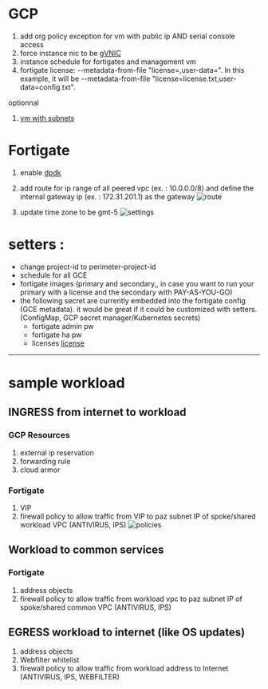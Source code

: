 # GCP

1. add org policy exception for vm with public ip AND serial console access
1. force instance nic to be [gVNIC](https://docs.fortinet.com/document/fortigate-public-cloud/7.2.0/gcp-administration-guide/967571/deploying-a-gvnic-interface)
1. instance schedule for fortigates and management vm
1. fortigate license:
    --metadata-from-file "license=<license text file>,user-data=<FortiGate CLI text file>". In this example, it will be --metadata-from-file "license=license.txt,user-data=config.txt".

optionnal
1. [vm with subnets](https://docs.fortinet.com/document/fortigate-public-cloud/7.2.0/gcp-administration-guide/187414/multi-ip-subnet-scheme)

# Fortigate

1. enable [dpdk](https://docs.fortinet.com/document/fortigate-public-cloud/7.2.0/gcp-administration-guide/214328/google-cloud-dpdk-support)

1. add route for ip range of all peered vpc (ex. : 10.0.0.0/8) and define the internal gateway ip (ex. : 172.31.201.1) as the gateway
![route](route.png)
1. update time zone to be gmt-5
![settings](settings.png)


# setters :
- change project-id to perimeter-project-id
- schedule for all GCE
- fortigate images (primary and secondary,, in case you want to run your primary with a license and the secondary with PAY-AS-YOU-GO)
- the following secret are currently embedded into the fortigate config (GCE metadata). it would be great if it could be customized with setters.(ConfigMap, GCP secret manager/Kubernetes secrets)
  - fortigate admin pw
  - fortigate ha pw
  - licenses [license](https://docs.fortinet.com/document/fortigate-public-cloud/7.2.0/gcp-administration-guide/766352/licensing)
  
---
# sample workload
## INGRESS from internet to workload
### GCP Resources
1. external ip reservation
1. forwarding rule
1. cloud armor
### Fortigate
1. VIP
1. firewall policy to allow traffic from VIP to paz subnet IP of spoke/shared workload VPC (ANTIVIRUS, IPS)
![policies](policies.png)

## Workload to common services
### Fortigate
1. address objects
1. firewall policy to allow traffic from workload vpc to paz subnet IP of spoke/shared common VPC (ANTIVIRUS, IPS)

## EGRESS workload to internet (like OS updates)
1. address objects
1. Webfilter whitelist
1. firewall policy to allow traffic from workload address to Internet (ANTIVIRUS, IPS, WEBFILTER)